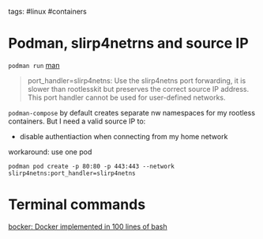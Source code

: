 tags: #linux #containers

# Podman, slirp4netrns and source IP

`podman run` [man](https://docs.podman.io/en/latest/markdown/podman-run.1.html)

> port_handler=slirp4netns: Use the slirp4netns port forwarding, it is slower
> than rootlesskit but preserves the correct source IP address. This port
> handler cannot be used for user-defined networks.

`podman-compose` by default creates separate nw namespaces for my rootless
containers. But I need a valid source IP to:

* disable authentiaction when connecting from my home network

workaround: use one pod

    podman pod create -p 80:80 -p 443:443 --network
    slirp4netns:port_handler=slirp4netns

# Terminal commands

[bocker: Docker implemented in 100 lines of
bash](https://github.com/p8952/bocker)
